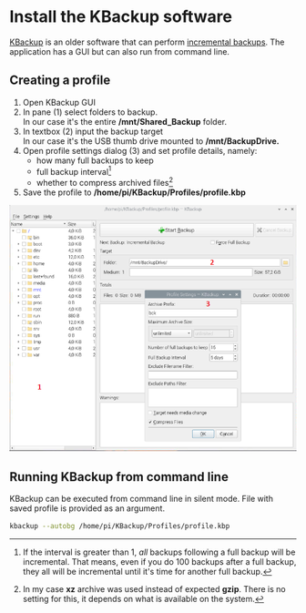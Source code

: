 # Install the KBackup software

[KBackup](https://docs.kde.org/stable5/en/kbackup/kbackup/) is an older software that can perform [incremental backups](https://www.easeus.com/backup-utility/differential-backup-vs-incremental-backup.html). The application has a GUI but can also run from command line.

## Creating a profile

1. Open KBackup GUI
2. In pane (1) select folders to backup.  
    In our case it's the entire **/mnt/Shared_Backup** folder.
3. In textbox (2) input the backup target  
    In our case it's the USB thumb drive mounted to **/mnt/BackupDrive.**
4. Open profile settings dialog (3) and set profile details, namely:
    * how many full backups to keep
    * full backup interval[^1]
    * whether to compress archived files[^2]
5. Save the profile to **/home/pi/KBackup/Profiles/profile.kbp**

![KBackup](../Images/kbackup.png "KBackup")

## Running KBackup from command line

KBackup can be executed from command line in silent mode. File with saved profile is provided as an argument.  

```bash
kbackup --autobg /home/pi/KBackup/Profiles/profile.kbp
```

[^1]: If the interval is greater than 1, *all* backups following a full backup will be incremental. That means, even if you do 100 backups after a full backup,
they all will be incremental until it's time for another full backup.  
[^2]: In my case **xz** archive was used instead of expected **gzip**. There is no setting for this, it depends on what is available on the system.
